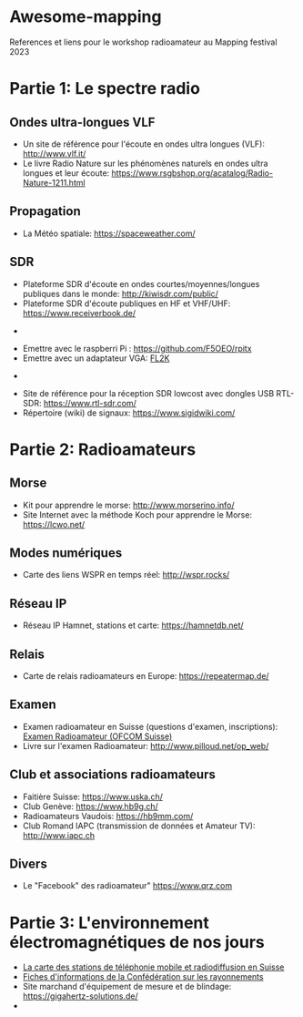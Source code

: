 # Awesome-mapping
References et liens pour le workshop radioamateur au Mapping festival 2023

# Partie 1: Le spectre radio
## Ondes ultra-longues VLF
* Un site de référence pour l'écoute en ondes ultra longues (VLF): http://www.vlf.it/
* Le livre Radio Nature sur les phénomènes naturels en ondes ultra longues et leur écoute: https://www.rsgbshop.org/acatalog/Radio-Nature-1211.html

## Propagation
* La Météo spatiale: https://spaceweather.com/ 

## SDR
* Plateforme SDR d'écoute en ondes courtes/moyennes/longues publiques dans le monde: http://kiwisdr.com/public/
* Plateforme SDR d'écoute publiques en HF et VHF/UHF: https://www.receiverbook.de/ 
-
* Emettre avec le raspberri Pi : https://github.com/F5OEO/rpitx
* Emettre avec un adaptateur VGA: [FL2K](https://osmocom.org/projects/osmo-fl2k/wiki/Osmo-fl2k)
-
* Site de référence pour la réception SDR lowcost avec dongles USB RTL-SDR: https://www.rtl-sdr.com/
* Répertoire (wiki) de signaux: https://www.sigidwiki.com/

# Partie 2: Radioamateurs

## Morse
* Kit pour apprendre le morse: http://www.morserino.info/
* Site Internet avec la méthode Koch pour apprendre le Morse: https://lcwo.net/ 

## Modes numériques 
* Carte des liens WSPR en temps réel: http://wspr.rocks/ 

## Réseau IP
* Réseau IP Hamnet, stations et carte: https://hamnetdb.net/ 

## Relais
* Carte de relais radioamateurs en Europe: https://repeatermap.de/

## Examen
* Examen radioamateur en Suisse (questions d'examen, inscriptions): [Examen Radioamateur (OFCOM Suisse)](https://www.bakom.admin.ch/bakom/fr/page-daccueil/frequences-et-antennes/examens-de-radiocommunication/examens-de-radioamateur.html)
* Livre sur l'examen Radioamateur: http://www.pilloud.net/op_web/

## Club et associations radioamateurs
* Faitière Suisse: https://www.uska.ch/
* Club Genève: https://www.hb9g.ch/
* Radioamateurs Vaudois: https://hb9mm.com/ 
* Club Romand IAPC (transmission de données et Amateur TV): http://www.iapc.ch

## Divers
* Le "Facebook" des radioamateur" https://www.qrz.com

# Partie 3: L'environnement électromagnétiques de nos jours

* [La carte des stations de téléphonie mobile et radiodiffusion en Suisse](https://map.geo.admin.ch/?topic=funksender&lang=fr&bgLayer=ch.swisstopo.pixelkarte-farbe&layers=ch.bakom.mobil-antennenstandorte-5g,ch.bakom.radio-fernsehsender,ch.bakom.mobil-antennenstandorte-gsm,ch.bakom.mobil-antennenstandorte-umts,ch.bakom.mobil-antennenstandorte-lte&catalogNodes=403,408)
* [Fiches d'informations de la Confédération sur les rayonnements](https://www.bag.admin.ch/bag/fr/home/gesund-leben/umwelt-und-gesundheit/strahlung-radioaktivitaet-schall/elektromagnetische-felder-emf-uv-laser-licht/emf.html)
*  Site marchand d'équipement de mesure et de blindage: https://gigahertz-solutions.de/ 
*  
